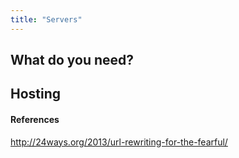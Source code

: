 ```yaml
---
title: "Servers"
---
```


## What do you need?

## Hosting

#### References

http://24ways.org/2013/url-rewriting-for-the-fearful/
